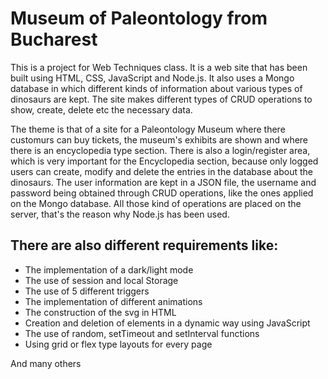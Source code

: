 # Museum of Paleontology from Bucharest
This is a project for Web Techniques class. It is a web site that has been built using HTML, CSS, JavaScript and Node.js. It also uses a Mongo database in which different kinds of information about various types of dinosaurs are kept. The site makes different types of CRUD operations to show, create, delete etc the necessary data.

The theme is that of a site for a Paleontology Museum where there customurs can buy tickets, the museum's exhibits are shown and where there is an encyclopedia type section. There is also a login/register area, which is very important for the Encyclopedia section, because only logged users can create, modify and delete the entries in the database about the dinosaurs. The user information are kept in a JSON file, the username and password being obtained through CRUD operations, like the ones applied on the Mongo database. All those kind of operations are placed on the server, that's the reason why Node.js has been used.

## There are also different requirements like:
- The implementation of a dark/light mode
- The use of session and local Storage
- The use of 5 different triggers
- The implementation of different animations
- The construction of the svg in HTML
- Creation and deletion of elements in a dynamic way using JavaScript
- The use of random, setTimeout and setInterval functions
- Using grid or flex type layouts for every page

And many others
